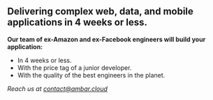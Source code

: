 ## Delivering complex web, data, and mobile applications in 4 weeks or less.

**Our team of ex-Amazon and ex-Facebook engineers will build your application:**

- In 4 weeks or less. 
- With the price tag of a junior developer.
- With the quality of the best engineers in the planet.

*Reach us at contact@ambar.cloud*
